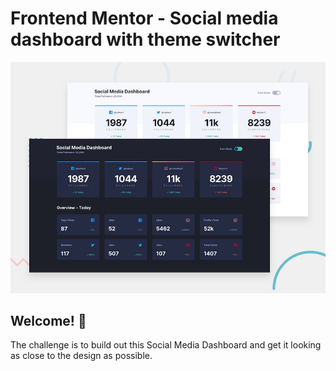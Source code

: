 # Frontend Mentor - Social media dashboard with theme switcher

![Design preview for the Social media dashboard with theme switcher coding challenge](./design/desktop-preview.jpg)

## Welcome! 👋

The challenge is to build out this Social Media Dashboard and get it looking as close to the design as possible.


